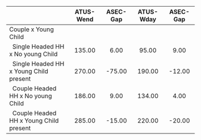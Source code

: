 
|                      |    ATUS-Wend |     ASEC-Gap |    ATUS-Wday |     ASEC-Gap |
| -------------------- | :----------: | :----------: | :----------: | :----------: |
| Couple x Young Child |              |              |              |              |
| &nbsp;&nbsp;Single Headed HH x No young Child |       135.00 |         6.00 |        95.00 |         9.00 |
| &nbsp;&nbsp;Single Headed HH x Young Child present |       270.00 |       -75.00 |       190.00 |       -12.00 |
| &nbsp;&nbsp;Couple Headed HH x No young Child |       186.00 |         9.00 |       134.00 |         4.00 |
| &nbsp;&nbsp;Couple Headed HH x Young Child present |       285.00 |       -15.00 |       220.00 |       -20.00 |

